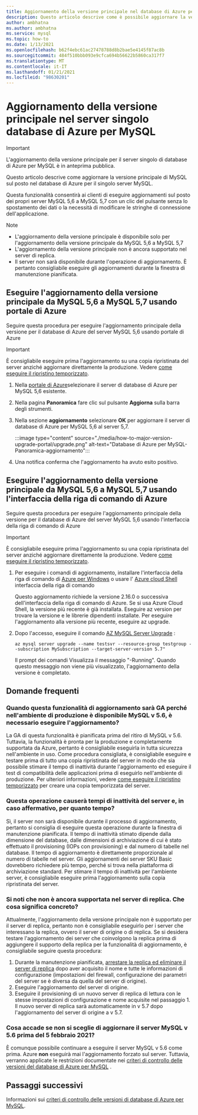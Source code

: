 ```yaml
---
title: Aggiornamento della versione principale nel database di Azure per MySQL-server singolo
description: Questo articolo descrive come è possibile aggiornare la versione principale per database di Azure per MySQL-server singolo
author: ambhatna
ms.author: ambhatna
ms.service: mysql
ms.topic: how-to
ms.date: 1/13/2021
ms.openlocfilehash: b62f4ebc61ac27478788d8b2bae5e4145f87ac8b
ms.sourcegitcommit: 484f510bbb093e9cfca694b56622b5860ca317f7
ms.translationtype: MT
ms.contentlocale: it-IT
ms.lasthandoff: 01/21/2021
ms.locfileid: "98630201"
---
```

# <a name="major-version-upgrade-in-azure-database-for-mysql-single-server"></a>Aggiornamento della versione principale nel server singolo database di Azure per MySQL

> [!IMPORTANT]
> L'aggiornamento della versione principale per il server singolo di database di Azure per MySQL è in anteprima pubblica.

Questo articolo descrive come aggiornare la versione principale di MySQL sul posto nel database di Azure per il singolo server MySQL.

Questa funzionalità consentirà ai clienti di eseguire aggiornamenti sul posto dei propri server MySQL 5,6 a MySQL 5,7 con un clic del pulsante senza lo spostamento dei dati o la necessità di modificare le stringhe di connessione dell'applicazione.

> [!Note]
> * L'aggiornamento della versione principale è disponibile solo per l'aggiornamento della versione principale da MySQL 5,6 a MySQL 5,7<br>
> * L'aggiornamento della versione principale non è ancora supportato nel server di replica.
> * Il server non sarà disponibile durante l'operazione di aggiornamento. È pertanto consigliabile eseguire gli aggiornamenti durante la finestra di manutenzione pianificata.

## <a name="perform-major-version-upgrade-from-mysql-56-to-mysql-57-using-azure-portal"></a>Eseguire l'aggiornamento della versione principale da MySQL 5,6 a MySQL 5,7 usando portale di Azure

Seguire questa procedura per eseguire l'aggiornamento principale della versione per il database di Azure del server MySQL 5,6 usando portale di Azure

> [!IMPORTANT]
> È consigliabile eseguire prima l'aggiornamento su una copia ripristinata del server anziché aggiornare direttamente la produzione. Vedere [come eseguire il ripristino temporizzato](howto-restore-server-portal.md#point-in-time-restore).

1. Nella [portale di Azure](https://portal.azure.com/)selezionare il server di database di Azure per MySQL 5,6 esistente.

2. Nella pagina **Panoramica** fare clic sul pulsante **Aggiorna** sulla barra degli strumenti.

3. Nella sezione **aggiornamento** selezionare **OK** per aggiornare il server di database di Azure per MySQL 5,6 al server 5,7.

   :::image type="content" source="./media/how-to-major-version-upgrade-portal/upgrade.png" alt-text="Database di Azure per MySQL-Panoramica-aggiornamento":::

4. Una notifica conferma che l'aggiornamento ha avuto esito positivo.


## <a name="perform-major-version-upgrade-from-mysql-56-to-mysql-57-using-azure-cli"></a>Eseguire l'aggiornamento della versione principale da MySQL 5,6 a MySQL 5,7 usando l'interfaccia della riga di comando di Azure

Seguire questa procedura per eseguire l'aggiornamento principale della versione per il database di Azure del server MySQL 5,6 usando l'interfaccia della riga di comando di Azure

> [!IMPORTANT]
> È consigliabile eseguire prima l'aggiornamento su una copia ripristinata del server anziché aggiornare direttamente la produzione. Vedere [come eseguire il ripristino temporizzato](howto-restore-server-cli.md#server-point-in-time-restore).

1. Per eseguire i comandi di aggiornamento, installare l'interfaccia della riga di comando di [Azure per Windows](/cli/azure/install-azure-cli) o usare l' [Azure cloud Shell](../cloud-shell/overview.md) interfaccia della riga di comando 
 
   Questo aggiornamento richiede la versione 2.16.0 o successiva dell'interfaccia della riga di comando di Azure. Se si usa Azure Cloud Shell, la versione più recente è già installata. Eseguire az version per trovare la versione e le librerie dipendenti installate. Per eseguire l'aggiornamento alla versione più recente, eseguire az upgrade.

2. Dopo l'accesso, eseguire il comando [AZ MySQL Server Upgrade](https://docs.microsoft.com/cli/azure/mysql/server?view=azure-cli-latest#az_mysql_server_upgrade&preserve-view=true) :
    
   ```azurecli
   az mysql server upgrade --name testsvr --resource-group testgroup --subscription MySubscription --target-server-version 5.7"
   ```
   
   Il prompt dei comandi Visualizza il messaggio "-Running". Quando questo messaggio non viene più visualizzato, l'aggiornamento della versione è completato.

## <a name="frequently-asked-questions"></a>Domande frequenti

### <a name="when-will-this-upgrade-feature-be-ga-as-we-have-mysql-v56-in-our-production-environment-that-we-need-to-upgrade"></a>Quando questa funzionalità di aggiornamento sarà GA perché nell'ambiente di produzione è disponibile MySQL v 5.6, è necessario eseguire l'aggiornamento?

La GA di questa funzionalità è pianificata prima del ritiro di MySQL v 5.6. Tuttavia, la funzionalità è pronta per la produzione e completamente supportata da Azure, pertanto è consigliabile eseguirla in tutta sicurezza nell'ambiente in uso. Come procedura consigliata, è consigliabile eseguire e testare prima di tutto una copia ripristinata del server in modo che sia possibile stimare il tempo di inattività durante l'aggiornamento ed eseguire il test di compatibilità delle applicazioni prima di eseguirlo nell'ambiente di produzione. Per ulteriori informazioni, vedere [come eseguire il ripristino temporizzato](howto-restore-server-portal.md#point-in-time-restore) per creare una copia temporizzata del server. 

### <a name="will-this-cause-downtime-of-the-server-and-if-so-how-long"></a>Questa operazione causerà tempi di inattività del server e, in caso affermativo, per quanto tempo?

Sì, il server non sarà disponibile durante il processo di aggiornamento, pertanto si consiglia di eseguire questa operazione durante la finestra di manutenzione pianificata. Il tempo di inattività stimato dipende dalla dimensione del database, dalle dimensioni di archiviazione di cui è stato effettuato il provisioning (IOPs con provisioning) e dal numero di tabelle nel database. Il tempo di aggiornamento è direttamente proporzionale al numero di tabelle nel server. Gli aggiornamenti dei server SKU Basic dovrebbero richiedere più tempo, perché si trova nella piattaforma di archiviazione standard. Per stimare il tempo di inattività per l'ambiente server, è consigliabile eseguire prima l'aggiornamento sulla copia ripristinata del server.  

### <a name="it-is-noted-that-it-is-not-supported-on-replica-server-yet-what-does-that-mean-concrete"></a>Si noti che non è ancora supportata nel server di replica. Che cosa significa concreto?

Attualmente, l'aggiornamento della versione principale non è supportato per il server di replica, pertanto non è consigliabile eseguirlo per i server che interessano la replica, ovvero il server di origine o di replica. Se si desidera testare l'aggiornamento dei server che coinvolgono la replica prima di aggiungere il supporto della replica per la funzionalità di aggiornamento, è consigliabile seguire questa procedura:

1. Durante la manutenzione pianificata, [arrestare la replica ed eliminare il server di replica](howto-read-replicas-portal.md) dopo aver acquisito il nome e tutte le informazioni di configurazione (impostazioni del firewall, configurazione dei parametri del server se è diversa da quella del server di origine).
2. Eseguire l'aggiornamento del server di origine.
3. Eseguire il provisioning di un nuovo server di replica di lettura con le stesse impostazioni di configurazione e nome acquisite nel passaggio 1. Il nuovo server di replica sarà automaticamente in v 5.7 dopo l'aggiornamento del server di origine a v 5.7.

### <a name="what-will-happen-if-we-do-not-choose-to-upgrade-our-mysql-v56-server-before-february-5-2021"></a>Cosa accade se non si sceglie di aggiornare il server MySQL v 5.6 prima del 5 febbraio 2021?

È comunque possibile continuare a eseguire il server MySQL v 5.6 come prima. Azure **non** eseguirà mai l'aggiornamento forzato sul server. Tuttavia, verranno applicate le restrizioni documentate nei [criteri di controllo delle versioni del database di Azure per MySQL](concepts-version-policy.md) .

## <a name="next-steps"></a>Passaggi successivi

Informazioni sui [criteri di controllo delle versioni di database di Azure per MySQL](concepts-version-policy.md).
